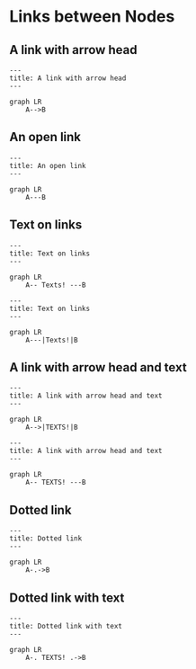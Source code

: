 # Links between Nodes

## A link with arrow head

```mermaid
---
title: A link with arrow head
---

graph LR
    A-->B
```

## An open link

```mermaid
---
title: An open link
---

graph LR
    A---B
```

## Text on links

```mermaid
---
title: Text on links
---

graph LR
    A-- Texts! ---B
```

```mermaid
---
title: Text on links
---

graph LR
    A---|Texts!|B
```

## A link with arrow head and text

```mermaid
---
title: A link with arrow head and text
---

graph LR
    A-->|TEXTS!|B
```

```mermaid
---
title: A link with arrow head and text
---

graph LR
    A-- TEXTS! ---B
```

## Dotted link

```mermaid
---
title: Dotted link
---

graph LR
    A-.->B
```

## Dotted link with text

```mermaid
---
title: Dotted link with text
---

graph LR
    A-. TEXTS! .->B
```
